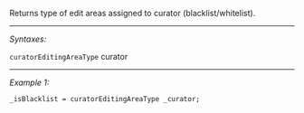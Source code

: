 Returns type of edit areas assigned to curator (blacklist/whitelist).


---
*Syntaxes:*

`curatorEditingAreaType` curator

---
*Example 1:*

```sqf
_isBlacklist = curatorEditingAreaType _curator;
```